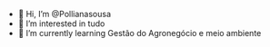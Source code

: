 - 👋 Hi, I’m @Pollianasousa
- 👀 I’m interested in tudo
- 🌱 I’m currently learning Gestão do Agronegócio e meio ambiente 

<!---
Pollianasousa/Pollianasousa is a ✨ special ✨ repository because its `README.md` (this file) appears on your GitHub profile.
You can click the Preview link to take a look at your changes.
--->
